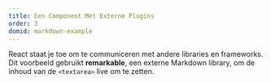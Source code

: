 ```yaml
---
title: Een Component Met Externe Plugins
order: 3
domid: markdown-example
---
```


React staat je toe om te communiceren met andere libraries en frameworks. Dit voorbeeld gebruikt **remarkable**, een externe Markdown library, om de inhoud van de `<textarea>` live om te zetten.
